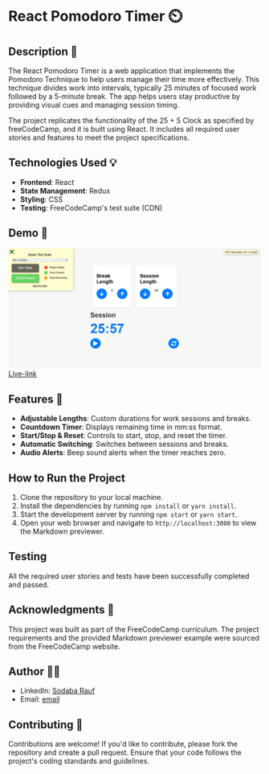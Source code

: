 # React Pomodoro Timer ⏲️

## Description 📜

The React Pomodoro Timer is a web application that implements the Pomodoro Technique to help users manage their time more effectively. This technique divides work into intervals, typically 25 minutes of focused work followed by a 5-minute break. The app helps users stay productive by providing visual cues and managing session timing.

The project replicates the functionality of the 25 + 5 Clock as specified by freeCodeCamp, and it is built using React. It includes all required user stories and features to meet the project specifications.

## Technologies Used 💡
- **Frontend**: React
- **State Management**: Redux
- **Styling**: CSS
- **Testing**: FreeCodeCamp's test suite (CDN)

## Demo 📸

![Demo](./src/assets/capture_240910_174951.png)
<br>
 [Live-link](https://25-5-clock-bby1k38uw-sodabaraufs-projects.vercel.app/)

## Features 🎉
- **Adjustable Lengths**: Custom durations for work sessions and breaks.
- **Countdown Timer**: Displays remaining time in mm:ss format.
- **Start/Stop & Reset**: Controls to start, stop, and reset the timer.
- **Automatic Switching**: Switches between sessions and breaks.
- **Audio Alerts**: Beep sound alerts when the timer reaches zero.

## How to Run the Project
1. Clone the repository to your local machine.
2. Install the dependencies by running `npm install` or `yarn install`.
3. Start the development server by running `npm start` or `yarn start`.
4. Open your web browser and navigate to `http://localhost:3000` to view the Markdown previewer.

## Testing
All the required user stories and tests have been successfully completed and passed.

## Acknowledgments 📝
This project was built as part of the FreeCodeCamp curriculum. The project requirements and the provided Markdown previewer example were sourced from the FreeCodeCamp website.

## Author 👩‍💻
- LinkedIn: [Sodaba Rauf](https://www.linkedin.com/in/sodaba-r-5a0733255/)
- Email: [email](sodabarauf4@gmail.com)

## Contributing 🤝

Contributions are welcome! If you'd like to contribute, please fork the repository and create a pull request. Ensure that your code follows the project's coding standards and guidelines.